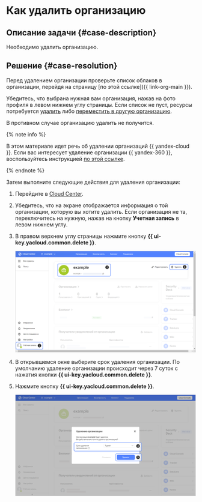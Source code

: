 # Как удалить организацию


## Описание задачи {#case-description}

Необходимо удалить организацию.

## Решение {#case-resolution}

Перед удалением организации проверьте список облаков в организации, перейдя на страницу [по этой ссылке]({{ link-org-main }}). 

Убедитесь, что выбрана нужная вам организация, нажав на фото профиля в левом нижнем углу страницы. Если список не пуст, ресурсы потребуется [удалить](../../../resource-manager/operations/cloud/delete.md) либо [переместить в другую организацию](../../../resource-manager/operations/cloud/change-organization.md).

В противном случае организацию удалить не получится.

{% note info %}

В этом материале идет речь об удалении организаций {{ yandex-cloud }}. Если вас интересует удаление организации {{ yandex-360 }}, воспользуйтесь инструкцией [по этой ссылке](https://yandex.ru/support/business/delete-organisation.html).

{% endnote %}

Затем выполните следующие действия для удаления организации:

1. Перейдите в [Cloud Center](https://center.yandex.cloud/).
1. Убедитесь, что на экране отображается информация о той организации, которую вы хотите удалить. Если организация не та, переключитесь на нужную, нажав на кнопку **Учетная запись** в левом нижнем углу.
1. В правом верхнем углу страницы нажмите кнопку **{{ ui-key.yacloud.common.delete }}**.

   ![screen01](../../../_assets/troubleshooting/iam/how-to/deleting-organization/screen01.png)

1. В открывшемся окне выберите срок удаления организации. По умолчанию удаление организации происходит через 7 суток с нажатия кнопки **{{ ui-key.yacloud.common.delete }}**.

1. Нажмите кнопку **{{ ui-key.yacloud.common.delete }}**.

   ![screen02](../../../_assets/troubleshooting/iam/how-to/deleting-organization/screen02.png)